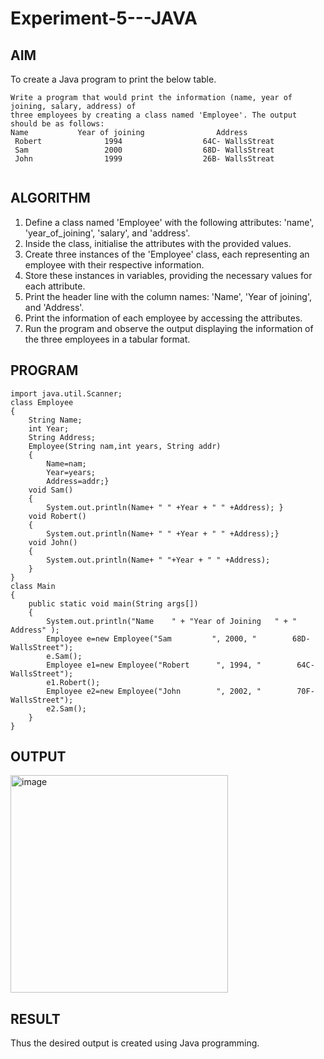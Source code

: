 # Experiment-5---JAVA
## AIM 
To create a Java program to print the below table.
```
Write a program that would print the information (name, year of joining, salary, address) of 
three employees by creating a class named 'Employee'. The output should be as follows:
Name           Year of joining                Address
 Robert              1994                  64C- WallsStreat
 Sam                 2000                  68D- WallsStreat
 John                1999                  26B- WallsStreat
 
```
## ALGORITHM 
1. Define a class named 'Employee' with the following attributes: 'name', 'year_of_joining', 'salary', and 'address'.
2. Inside the class, initialise the attributes with the provided values.
3. Create three instances of the 'Employee' class, each representing an employee with their respective information.
4. Store these instances in variables, providing the necessary values for each attribute.
5. Print the header line with the column names: 'Name', 'Year of joining', and 'Address'.
6. Print the information of each employee by accessing the attributes.
6. Run the program and observe the output displaying the information of the three employees in a tabular format.
## PROGRAM
```
import java.util.Scanner;
class Employee
{
    String Name;
    int Year;
    String Address;
    Employee(String nam,int years, String addr)
    {
        Name=nam;
        Year=years;
        Address=addr;}
    void Sam()
    {
        System.out.println(Name+ " " +Year + " " +Address); }
    void Robert()
    {
        System.out.println(Name+ " " +Year + " " +Address);}
    void John()
    {
        System.out.println(Name+ " "+Year + " " +Address);
    }
}
class Main
{
    public static void main(String args[])
    {
        System.out.println("Name    " + "Year of Joining   " + "    Address" );
        Employee e=new Employee("Sam         ", 2000, "        68D-WallsStreet");
        e.Sam();
        Employee e1=new Employee("Robert      ", 1994, "        64C-WallsStreet");
        e1.Robert();
        Employee e2=new Employee("John        ", 2002, "        70F-WallsStreet");
        e2.Sam();
    }
}
```
## OUTPUT
<img width="348" alt="image" src="https://github.com/Shavedha/Experiment-5---JAVA/assets/93427376/8d75e0a8-0746-46ff-8d0c-f239d95dae17">

## RESULT
Thus the desired output is created using Java programming. 
